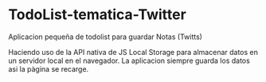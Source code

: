 # TodoList-tematica-Twitter

Aplicacion pequeña de todolist para guardar Notas (Twitts)

Haciendo uso de la API nativa de JS Local Storage para almacenar datos en un servidor local en el navegador.
La aplicacion siempre guarda los datos asi la pàgina se recarge.
